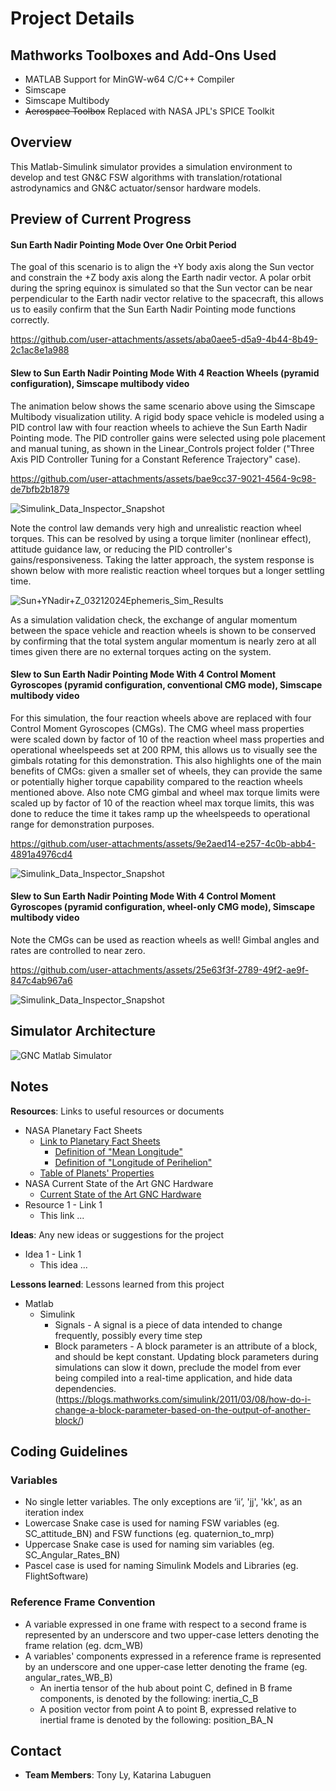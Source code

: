 # Project Details

## Mathworks Toolboxes and Add-Ons Used
* MATLAB Support for MinGW-w64 C/C++ Compiler
* Simscape
* Simscape Multibody
* ~~Aerospace Toolbox~~ Replaced with NASA JPL's SPICE Toolkit

## Overview
This Matlab-Simulink simulator provides a simulation environment to develop and test GN&C FSW algorithms with translation/rotational astrodynamics and GN&C actuator/sensor hardware models. 

## Preview of Current Progress
#### Sun Earth Nadir Pointing Mode Over One Orbit Period
The goal of this scenario is to align the +Y body axis along the Sun vector and constrain the +Z body axis along the Earth nadir vector. A polar orbit during the spring equinox is simulated so that the Sun vector can be near perpendicular to the Earth nadir vector relative to the spacecraft, this allows us to easily confirm that the Sun Earth Nadir Pointing mode functions correctly.

https://github.com/user-attachments/assets/aba0aee5-d5a9-4b44-8b49-2c1ac8e1a988

#### Slew to Sun Earth Nadir Pointing Mode With 4 Reaction Wheels (pyramid configuration), Simscape multibody video

The animation below shows the same scenario above using the Simscape Multibody visualization utility. A rigid body space vehicle is modeled using a PID control law with four reaction wheels to achieve the Sun Earth Nadir Pointing mode. The PID controller gains were selected using pole placement and manual tuning, as shown in the Linear_Controls project folder ("Three Axis PID Controller Tuning for a Constant Reference Trajectory" case).

https://github.com/user-attachments/assets/bae9cc37-9021-4564-9c98-de7bfb2b1879

![Simulink_Data_Inspector_Snapshot](https://github.com/user-attachments/assets/e3c9b95a-5b88-4972-9128-f7dad3abb5c6)

Note the control law demands very high and unrealistic reaction wheel torques. This can be resolved by using a torque limiter (nonlinear effect), attitude guidance law, or reducing the PID controller's gains/responsiveness. Taking the latter approach, the system response is shown below with more realistic reaction wheel torques but a longer settling time.

![Sun+YNadir+Z_03212024Ephemeris_Sim_Results](https://github.com/user-attachments/assets/48a4c422-3673-4b73-87d5-0ee304f9817f)

As a simulation validation check, the exchange of angular momentum between the space vehicle and reaction wheels is shown to be conserved by confirming that the total system angular momentum is nearly zero at all times given there are no external torques acting on the system.

#### Slew to Sun Earth Nadir Pointing Mode With 4 Control Moment Gyroscopes (pyramid configuration, conventional CMG mode), Simscape multibody video
For this simulation, the four reaction wheels above are replaced with four Control Moment Gyroscopes (CMGs). The CMG wheel mass properties were scaled down by factor of 10 of the reaction wheel mass properties and operational wheelspeeds set at 200 RPM, this allows us to visually see the gimbals rotating for this demonstration. This also highlights one of the main benefits of CMGs: given a smaller set of wheels, they can provide the same or potentially higher torque capability compared to the reaction wheels mentioned above. Also note CMG gimbal and wheel max torque limits were scaled up by factor of 10 of the reaction wheel max torque limits, this was done to reduce the time it takes ramp up the wheelspeeds to operational range for demonstration purposes.

https://github.com/user-attachments/assets/9e2aed14-e257-4c0b-abb4-4891a4976cd4

![Simulink_Data_Inspector_Snapshot](/Plots_and_Videos/01_22_2025_SunNadir_4CMGs_Test/AttitudeError_CMGs_Time_Profile.png)

#### Slew to Sun Earth Nadir Pointing Mode With 4 Control Moment Gyroscopes (pyramid configuration, wheel-only CMG mode), Simscape multibody video
Note the CMGs can be used as reaction wheels as well! Gimbal angles and rates are controlled to near zero. 

https://github.com/user-attachments/assets/25e63f3f-2789-49f2-ae9f-847c4ab967a6

![Simulink_Data_Inspector_Snapshot](/Plots_and_Videos/01_23_2025_SunNadir_4CMGs_WheelOnlyMode_Test/AttitudeError_CMGs_Time_Profile.png)

## Simulator Architecture
![GNC Matlab Simulator](/Plots_and_Videos/GN&C_Simulator_Architecture.png)

## Notes

**Resources**: Links to useful resources or documents
* NASA Planetary Fact Sheets
  * [Link to Planetary Fact Sheets](https://nssdc.gsfc.nasa.gov/planetary/planetfact.html)
    * [Definition of "Mean Longitude"](https://space.stackexchange.com/questions/8813/what-is-the-difference-between-mean-anomaly-and-mean-longitude)
    * [Definition of "Longitude of Perihelion"](https://astronomy.stackexchange.com/questions/11477/what-is-exactly-the-longitude-of-the-perigee)
  * [Table of Planets' Properties](https://nssdc.gsfc.nasa.gov/planetary/factsheet/)
* NASA Current State of the Art GNC Hardware
  * [Current State of the Art GNC Hardware](https://www.nasa.gov/smallsat-institute/sst-soa/guidance-navigation-and-control/#5.2)
* Resource 1 - Link 1 
  * This link ...
  
**Ideas**: Any new ideas or suggestions for the project
* Idea 1 - Link 1 
  * This idea ...
 
 **Lessons learned**: Lessons learned from this project
* Matlab
  * Simulink
    * Signals - A signal is a piece of data intended to change frequently, possibly every time step
    * Block parameters - A block parameter is an attribute of a block, and should be kept constant. Updating block parameters during simulations can slow it down, preclude the model from ever being compiled into a real-time application, and hide data dependencies. (https://blogs.mathworks.com/simulink/2011/03/08/how-do-i-change-a-block-parameter-based-on-the-output-of-another-block/)

## Coding Guidelines
### Variables
* No single letter variables. The only exceptions are ‘ii’, 'jj', 'kk', as an iteration index
* Lowercase Snake case is used for naming FSW variables (eg. SC_attitude_BN) and FSW functions (eg. quaternion_to_mrp)
* Uppercase Snake case is used for naming sim variables (eg. SC_Angular_Rates_BN)
* Pascel case is used for naming Simulink Models and Libraries (eg. FlightSoftware)
### Reference Frame Convention
* A variable expressed in one frame with respect to a second frame is represented by an underscore and two upper-case letters denoting the frame relation (eg. dcm_WB)
* A variables' components expressed in a reference frame is represented by an underscore and one upper-case letter denoting the frame (eg. angular_rates_WB_B)
  * An inertia tensor of the hub about point C, defined in B frame components, is denoted by the following: inertia_C_B
  * A position vector from point A to point B, expressed relative to inertial frame is denoted by the following: position_BA_N


## Contact

- **Team Members**: Tony Ly, Katarina Labuguen
